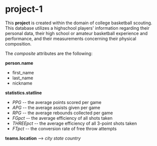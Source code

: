 # project-1

This **project** is created within the domain of college basketball scouting. This database utilizes a highschool players' information regarding their personal data, their high school or amateur basketball experience and performance, and their measurements concerning their physical composition.

The *composite* attributes are the following:
  
  **person.name**
  - first_name
  - last_name
  - nickname
    
  **statistics.statline**
  - *PPG* -- the average points scored per game
  - *APG* -- the average assists given per game
  - *RPG* -- the average rebounds collected per game
  - *FGpct* -- the average efficiency of all shots taken
  - *THREEpct* -- the average efficiency of all 3-point shots taken
  - *FTpct* -- the conversion rate of free throw attempts
    
  **teams.location** –>
    *city*
    *state*
    *country*
